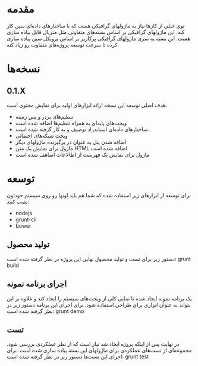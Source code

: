 # مقدمه
توی خیلی از کارها نیاز به ماژولهای گرافیکی هست که با ساختارهای داده‌ای سین کار کنه. این ماژولهای گرافیکی بر اساس بسته‌های متفاوتی مثل متریال قابل پیاده سازی هست. این بسته یه سری ماژولهای گرافیکی پرکاربر بر اساس پروتکل سین پیاده سازی کرده تا سرعت توسعه پروژه‌های متفاوت رو زیاد کنه.
# نسخه‌ها
## 0.1.X
هدف اصلی توسعه این نسخه ارائه ابزارهای اولیه برای نمایش محتوی است. 
- تنظیم‌های بردر و پس زمینه
- ویجت‌های پایه‌ای به همراه تنظیم‌ها اضافه شده است
- ساختارهای داده‌ای استاندراد توصیف و به کار گرفته شده است.
- ویجت شبکه‌های اجتمائی
- اضافه شدن پنل به عنوان در برگیرنده ماژولهای دیگر
- ماژول برای نمایش یک متن HTML اضافه شده است
- ماژول برای نمایش یک فهرست از اطالاعات اضاهف شده است
# توسعه
برای توسعه از ابزارهای زیر استفاده شده که شما هم باید اونها رو روی سیستم خودتون نصب کنید:
- nodejs
- grunt-cli
- bower
## تولید محصول
دستور زیر برای تست و تولید محصول نهایی این پروژه در نظر گرفته شده است:
	grunt build
## اجرای برنامه نمونه
یک برنامه نمونه ایجاد شده تا نمایی کلی از ویجت‌های سیستم را ایجاد کند و علاوه بر این بتواند به عنوان ابزاری برای طراحی استفاده شود. برای اجرای این برنامه دستور زیر در نظر گرفته شده است:
	grunt demo
## تست
در نهایت پس از اینکه پروژه ایجاد شد نیاز است که از نظر عملکردی بررسی شود. مجموعه‌ای از تست‌های عملکردی برای ماژولهای این بسته پیاده سازی شده است. برای اجرای این تست‌ها دستور زیر در نظر گرفته شده است:
	grunt test

